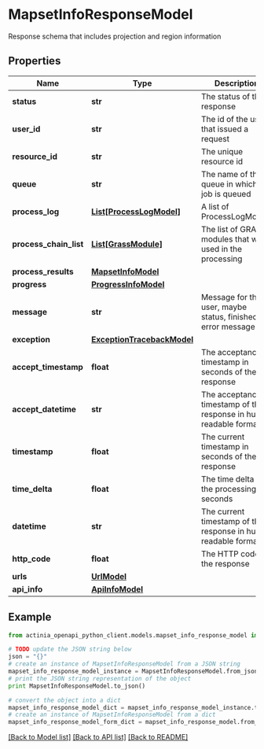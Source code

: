 # MapsetInfoResponseModel

Response schema that includes projection and region information

## Properties
Name | Type | Description | Notes
------------ | ------------- | ------------- | -------------
**status** | **str** | The status of the response | 
**user_id** | **str** | The id of the user that issued a request | 
**resource_id** | **str** | The unique resource id | 
**queue** | **str** | The name of the queue in which the job is queued | [optional] 
**process_log** | [**List[ProcessLogModel]**](ProcessLogModel.md) | A list of ProcessLogModels | [optional] 
**process_chain_list** | [**List[GrassModule]**](GrassModule.md) | The list of GRASS modules that were used in the processing | [optional] 
**process_results** | [**MapsetInfoModel**](MapsetInfoModel.md) |  | [optional] 
**progress** | [**ProgressInfoModel**](ProgressInfoModel.md) |  | [optional] 
**message** | **str** | Message for the user, maybe status, finished or error message | 
**exception** | [**ExceptionTracebackModel**](ExceptionTracebackModel.md) |  | [optional] 
**accept_timestamp** | **float** | The acceptance timestamp in seconds of the response | 
**accept_datetime** | **str** | The acceptance timestamp of the response in human readable format | 
**timestamp** | **float** | The current timestamp in seconds of the response | 
**time_delta** | **float** | The time delta of the processing in seconds | [optional] 
**datetime** | **str** | The current timestamp of the response in human readable format | 
**http_code** | **float** | The HTTP code of the response | [optional] 
**urls** | [**UrlModel**](UrlModel.md) |  | [optional] 
**api_info** | [**ApiInfoModel**](ApiInfoModel.md) |  | [optional] 

## Example

```python
from actinia_openapi_python_client.models.mapset_info_response_model import MapsetInfoResponseModel

# TODO update the JSON string below
json = "{}"
# create an instance of MapsetInfoResponseModel from a JSON string
mapset_info_response_model_instance = MapsetInfoResponseModel.from_json(json)
# print the JSON string representation of the object
print MapsetInfoResponseModel.to_json()

# convert the object into a dict
mapset_info_response_model_dict = mapset_info_response_model_instance.to_dict()
# create an instance of MapsetInfoResponseModel from a dict
mapset_info_response_model_form_dict = mapset_info_response_model.from_dict(mapset_info_response_model_dict)
```
[[Back to Model list]](../README.md#documentation-for-models) [[Back to API list]](../README.md#documentation-for-api-endpoints) [[Back to README]](../README.md)


